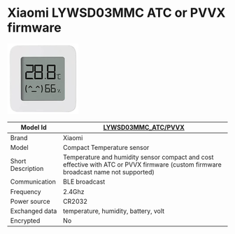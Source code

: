 # Xiaomi LYWSD03MMC ATC or PVVX firmware
![LYWSD03MMC](./../img/LYWSD03MMC.png)

|Model Id|[LYWSD03MMC_ATC/PVVX](https://github.com/theengs/decoder/blob/development/src/devices/LYWSD03MMC_json.h)|
|-|-|
|Brand|Xiaomi|
|Model|Compact Temperature sensor|
|Short Description|Temperature and humidity sensor compact and cost effective with ATC or PVVX firmware (custom firmware broadcast name not supported)|
|Communication|BLE broadcast|
|Frequency|2.4Ghz|
|Power source|CR2032|
|Exchanged data|temperature, humidity, battery, volt|
|Encrypted|No|
